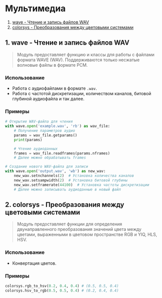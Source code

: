 # Мультимедиа
1. [wave - Чтение и запись файлов WAV](#1)
2. [colorsys - Преобразования между цветовыми системами](#2)


## <div id="1">1. wave - Чтение и запись файлов WAV</div>
> Модуль предоставляет функцию и классы для работы с файлами формата WAVE (WAV). Поддерживаются только несжатые волновые файлы в формате PCM.
### Использование
- Работа с аудиофайлами в формате `.wav`.
- Работа с частотой дискретизации, количеством каналов, битовой глубиной аудиофайла и так далее.
### Примеры
```python
# Открытие WAV-файла для чтения
with wave.open('example.wav', 'rb') as wav_file:
    # Получение параметров аудио
    params = wav_file.getparams()
    print(params)

    # Чтение аудиоданных
    frames = wav_file.readframes(params.nframes)
    # Далее можно обрабатывать frames

# Создание нового WAV-файла для записи
with wave.open('output.wav', 'wb') as new_wav:
    new_wav.setnchannels(2)  # Установка количества каналов
    new_wav.setsampwidth(2)  # Установка битовой глубины
    new_wav.setframerate(44100)  # Установка частоты дискретизации
    # Далее можно записывать аудиоданные в новый файл
```


## <div id="2">2. colorsys - Преобразования между цветовыми системами</div>
> Модуль предоставляет функции для определения двунаправленного преобразования значений цвета между цветами, выраженными в цветовом пространстве RGB и YIQ, HLS, HSV.
### Использование
- Конвертация цветов.
### Примеры
```python
colorsys.rgb_to_hsv(0.2, 0.4, 0.4) # (0.5, 0.5, 0.4)
colorsys.hsv_to_rgb(0.5, 0.5, 0.4) # (0.2, 0.4, 0.4)
```
